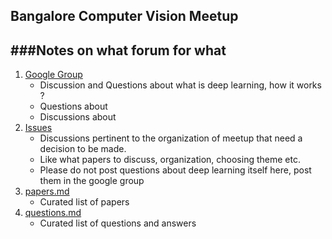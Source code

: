 ## Bangalore Computer Vision Meetup

###Notes on what forum for what
----------------------------
1. [Google Group](https://groups.google.com/forum/#!forum/bangalorecv)
    * Discussion and Questions about what is deep learning, how it works ? 
    * Questions about 
    * Discussions about 
2. [Issues](https://github.com/sumodm/bcvm/issues)
    * Discussions pertinent to the organization of meetup that need a decision to be made. 
    * Like what papers to discuss, organization, choosing theme etc. 
    * Please do not post questions about deep learning itself here, post them in the google group
3. [papers.md](https://github.com/sumodm/bcvm/blob/master/papers.md)
    * Curated list of papers
4. [questions.md](https://github.com/sumodm/bcvm/blob/master/questions.md)
    * Curated list of questions and answers
